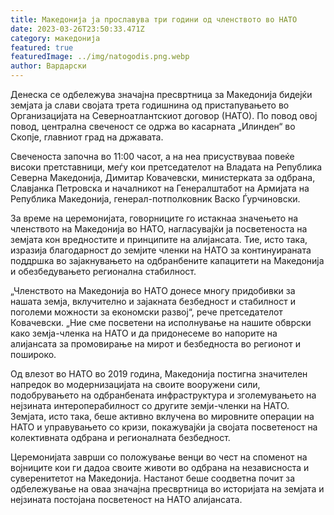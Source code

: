 ```yaml
---
title: Македонија ја прославува три години од членството во НАТО
date: 2023-03-26T23:50:33.471Z
category: македонија
featured: true
featuredImage: ../img/natogodis.png.webp
author: Вардарски
---
```


Денеска се одбележува значајна пресвртница за Македонија бидејќи земјата ја слави својата трета годишнина од пристапувањето во Организацијата на Северноатлантскиот договор (НАТО). По повод овој повод, централна свеченост се одржа во касарната „Илинден“ во Скопје, главниот град на државата.

Свеченоста започна во 11:00 часот, а на неа присуствуваа повеќе високи претставници, меѓу кои претседателот на Владата на Република Северна Македонија, Димитар Ковачевски, министерката за одбрана, Славјанка Петровска и началникот на Генералштабот на Армијата на Република Македонија, генерал-потполковник Васко Ѓурчиновски.

За време на церемонијата, говорниците го истакнаа значењето на членството на Македонија во НАТО, нагласувајќи ја посветеноста на земјата кон вредностите и принципите на алијансата. Тие, исто така, изразија благодарност до земјите членки на НАТО за континуираната поддршка во зајакнувањето на одбранбените капацитети на Македонија и обезбедувањето регионална стабилност.

„Членството на Македонија во НАТО донесе многу придобивки за нашата земја, вклучително и зајакната безбедност и стабилност и поголеми можности за економски развој“, рече претседателот Ковачевски. „Ние сме посветени на исполнување на нашите обврски како земја-членка на НАТО и да придонесеме во напорите на алијансата за промовирање на мирот и безбедноста во регионот и пошироко.

Од влезот во НАТО во 2019 година, Македонија постигна значителен напредок во модернизацијата на своите вооружени сили, подобрувањето на одбранбената инфраструктура и зголемувањето на нејзината интероперабилност со другите земји-членки на НАТО. Земјата, исто така, беше активно вклучена во мировните операции на НАТО и управувањето со кризи, покажувајќи ја својата посветеност на колективната одбрана и регионалната безбедност.

Церемонијата заврши со положување венци во чест на споменот на војниците кои ги дадоа своите животи во одбрана на независноста и суверенитетот на Македонија. Настанот беше соодветна почит за одбележување на оваа значајна пресвртница во историјата на земјата и нејзината постојана посветеност на НАТО алијансата.

